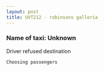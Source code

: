 ```yaml
---
layout: post
title: UVT212 - robinsons galleria
---
```


### Name of taxi: Unknown

Driver refused destination

```Choosing passengers```
